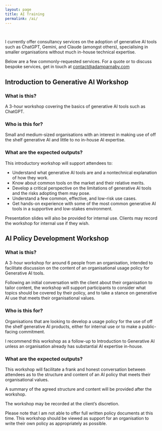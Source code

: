 ```yaml
---
layout: page
title: AI Training
permalink: /ai/
---
```

<br/>

I currently offer consultancy services on the adoption of generative AI tools such as ChatGPT, Gemini, and Claude (amongst others), specialising in smaller organisations without much in-house technical expertise.

Below are a few commonly-requested services. For a quote or to discuss bespoke services, get in touch at contact@adamparnaby.com

## Introduction to Generative AI Workshop

### What is this?
A 3-hour workshop covering the basics of generative AI tools such as ChatGPT.

### Who is this for?
Small and medium-sized organisations with an interest in making use of off the shelf generative AI and little to no in-house AI expertise.

### What are the expected outputs?
This introductory workshop will support attendees to:
- Understand what generative AI tools are and a nontechnical explanation of how they work.
- Know about common tools on the market and their relative merits.
- Develop a critical perspective on the limitations of generative AI tools and the risks adopting them may pose.
- Understand a few common, effective, and low-risk use cases.
- Get hands-on experience with some of the most common generative AI tools in a supportive and low-stakes environment.

Presentation slides will also be provided for internal use. Clients may record the workshop for internal use if they wish.

## AI Policy Development Workshop

### What is this?
A 3-hour workshop for around 6 people from an organisation, intended to facilitate discussion on the content of an organisational usage policy for Generative AI tools.

Following an initial conversation with the client about their organisation to tailor content, the workshop will support participants to consider what topics should be covered by their policy, and to take a stance on generative AI use that meets their organisational values.

### Who is this for?
Organisations that are looking to develop a usage policy for the use of off the shelf generative AI products, either for internal use or to make a public-facing commitment.

I recommend this workshop as a follow-up to Introduction to Generative AI unless an organisation already has substantial AI expertise in-house.

### What are the expected outputs?
This workshop will facilitate a frank and honest conversation between attendees as to the structure and content of an AI policy that meets their organisational values.

A summary of the agreed structure and content will be provided after the workshop.

The workshop may be recorded at the client’s discretion.

Please note that I am not able to offer full written policy documents at this time. This workshop should be viewed as support for an organisation to write their own policy as appropriately as possible.

